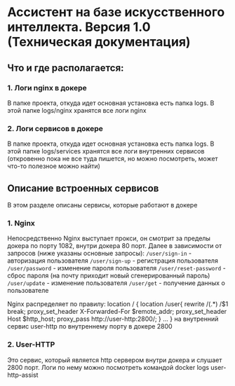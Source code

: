 # Ассистент на базе искусственного интеллекта. Версия 1.0 (Техническая документация)

## Что и где располагается:

### 1. Логи nginx в докере
В папке проекта, откуда идет основная установка есть папка logs. В этой папке logs/nginx хранятся все логи nginx

### 2. Логи сервисов в докере
В папке проекта, откуда идет основная установка есть папка logs. В этой папке logs/services хранятся все логи внутренних сервисов (откровенно пока не все туда пишется, но можно посмотреть, может что-то полезное можно найти)

## Описание встроенных сервисов
В этом разделе описаны сервисы, которые работают в докере

### 1. Nginx
Непосредственно Nginx выступает прокси, он смотрит за пределы докера по порту 1082, внутри докера 80 порт.
Далее в зависимости от запросов (ниже указаны основные запросы):
`/user/sign-in` - авторизация пользователя
`/user/sign-up` - регистрация пользователя
`/user/password` - изменение пароля пользователя
`/user/reset-password` - сброс пароля (на почту приходит новый сгенерированный пароль)
`/user/update` - изменение пользователя
`/user/get` - получение данных о пользователе

Nginx распределяет по правилу:
location / {
        location /user{
        rewrite /(.*) /$1  break;
        proxy_set_header   X-Forwarded-For $remote_addr;
        proxy_set_header   Host $http_host;
        proxy_pass         http://user-http:2800/;
    }
...
}
на внутренний сервис user-http по внутреннему порту в докере 2800

### 2. User-HTTP
Это сервис, который является http сервером внутри докера и слушает 2800 порт.
Логи по нему можно посмотреть командой docker logs user-http-assist

